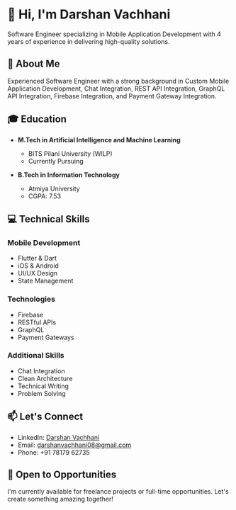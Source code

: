 # 👋 Hi, I'm Darshan Vachhani

Software Engineer specializing in Mobile Application Development with 4 years of experience in delivering high-quality solutions.

## 🚀 About Me
Experienced Software Engineer with a strong background in Custom Mobile Application Development, Chat Integration, REST API Integration, GraphQL API Integration, Firebase Integration, and Payment Gateway Integration.

## 🎓 Education
- **M.Tech in Artificial Intelligence and Machine Learning**
  - BITS Pilani University (WILP)
  - Currently Pursuing

- **B.Tech in Information Technology**
  - Atmiya University
  - CGPA: 7.53

## 💻 Technical Skills

### Mobile Development
- Flutter & Dart
- iOS & Android
- UI/UX Design
- State Management

### Technologies
- Firebase
- RESTful APIs
- GraphQL
- Payment Gateways

### Additional Skills
- Chat Integration
- Clean Architecture
- Technical Writing
- Problem Solving

## 📫 Let's Connect
- LinkedIn: [Darshan Vachhani](https://www.linkedin.com/in/darshan-solid/)
- Email: darshanvachhani08@gmail.com
- Phone: +91 78179 62735

## 🤝 Open to Opportunities
I'm currently available for freelance projects or full-time opportunities. Let's create something amazing together!

